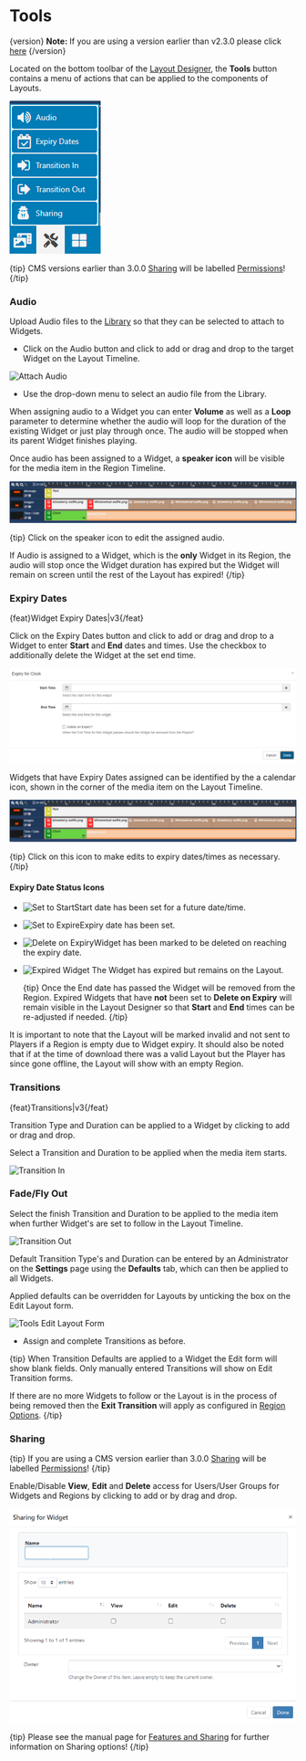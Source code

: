 # Tools

{version}
**Note:** If you are using a version earlier than v2.3.0 please click [here](layouts_tools_2.0.html)
{/version}

Located on the bottom toolbar of the [Layout Designer](layouts_designer.html), the **Tools** button contains a menu of actions that can be applied to the components of Layouts. 

![Tools](img/v3_layouts_tools.png)

{tip}
CMS versions earlier than 3.0.0 [Sharing](users_features_and_sharing.html) will be labelled [Permissions](users_permissions.html)!
{/tip}

### Audio

Upload Audio files to the [Library](media_library.html) so that they can be selected to attach to Widgets. 

- Click on the Audio button and click to add or drag and drop to the target Widget on the Layout Timeline.


![Attach Audio](img/v2_layouts_tools_attach_audio.png)

- Use the drop-down menu to select an audio file from the Library.


When assigning audio to a Widget you can enter **Volume** as well as a **Loop** parameter to determine whether the audio will loop for the duration of the existing Widget or just play through once. The audio will be stopped when its parent Widget finishes playing.

Once audio has been assigned to a Widget, a **speaker icon** will be visible for the media item in the Region Timeline.

![Audio Icon](img/v3_layouts_tools_assigned_audio_icon.png)

{tip}
Click on the speaker icon to edit the assigned audio.

If Audio is assigned to a Widget, which is the **only** Widget in its Region, the audio will stop once the Widget duration has expired but the Widget will remain on screen until the rest of the Layout has expired!
{/tip}

### Expiry Dates

{feat}Widget Expiry Dates|v3{/feat}

Click on the Expiry Dates button and click to add or drag and drop to a Widget to enter **Start** and **End** dates and times. Use the checkbox to additionally delete the Widget at the set end time.

![Expiry Dates](img/v3_layouts_tools_expiry_dates.png)



Widgets that have Expiry Dates assigned can be identified by the a calendar icon, shown in the corner of the media item on the Layout Timeline. 

![Assigned Expiry Dates](img/v3_layouts_tools_assigned_expiry_dates.png)

{tip}
Click on this icon to make edits to expiry dates/times as necessary.
{/tip}

#### Expiry Date Status Icons

- ![Set to Start](img/v2.3_layouts_tools_set_to_start.png)Start date has been set for a future date/time.

- ![Set to Expire](img/v2.3_layouts_tools_set_to_expire.png)Expiry date has been set.

- ![Delete on Expiry](img/v2.3_layouts_tools_delete_on_expiry.png)Widget has been marked to be deleted on reaching the expiry date.

- ![Expired Widget](img/v2.3_layouts_tools_expired_widget.png) The Widget has expired but remains on the Layout.

  {tip}
  Once the End date has passed the Widget will be removed from the Region. Expired Widgets that have **not** been set to **Delete on Expiry** will remain visible in the Layout Designer so that **Start** and **End** times can be re-adjusted if needed.
  {/tip}

It is important to note that the Layout will be marked invalid and not sent to Players if a Region is empty due to Widget expiry. It should also be noted that if at the time of download there was a valid Layout but the Player has since gone offline, the Layout will show with an empty Region.

### Transitions

{feat}Transitions|v3{/feat}

Transition Type and Duration can be applied to a Widget by clicking to add or drag and drop.

Select a Transition and Duration to be applied when the media item starts. 

![Transition In](img/v2_layouts_tools_transition_in.png)

### Fade/Fly Out

Select the finish Transition and Duration to be applied to the media item when further Widget's are set to follow in the Layout Timeline.

![Transition Out](img/v2_layouts_tools_transition_out.png)

Default Transition Type's and Duration can be entered by an Administrator on the **Settings** page using the **Defaults** tab, which can then be applied to all Widgets. 

Applied defaults can be overridden for Layouts by unticking the box on the Edit Layout form.

![Tools Edit Layout Form](img/v2_layouts_tools_edit_layout_form.png)

- Assign and complete Transitions as before.

{tip}
When Transition Defaults are applied to a Widget the Edit form will show blank fields. Only manually entered Transitions will show on Edit Transition forms.

If there are no more Widgets to follow or the Layout is in the process of being removed then the **Exit Transition** will apply as configured in [Region Options](layouts_regions.html#region_options>).
{/tip}

### Sharing  

{tip}
If you are using a CMS version earlier than 3.0.0 [Sharing](users_features_and_sharing.html) will be labelled [Permissions](users_permissions.html)!
{/tip}

Enable/Disable **View**, **Edit** and **Delete** access for Users/User Groups for Widgets and Regions by clicking to add or by drag and drop. 

![Permissions](img/v3_layouts_tools_sharing.png)

{tip}
Please see the manual page for [Features and Sharing](users_features_and_sharing.html) for further information on Sharing options!
{/tip}